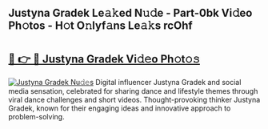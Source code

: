 ## Justyna Gradek Le𝚊𝚔ed N𝚞𝚍e - Part-0bk Vi𝚍eo Ph𝚘tos - H𝚘t O𝚗lyf𝚊ns Le𝚊𝚔s rcOhf

# <h2><a href="http://hf7en61.feru.top/?c=Justyna+Gradek">🔗 👉 🔴 Justyna Gradek Vi𝚍𝚎o Ph𝚘t𝚘𝚜</a></h2>

[![Justyna Gradek Nu𝚍𝚎s](https://i.imgur.com/0TWrTi3.gif)](http://hf7en61.feru.top/?c=Justyna+Gradek)
Digital influencer Justyna Gradek and social media sensation, celebrated for sharing dance and lifestyle themes through viral dance challenges and short videos. Thought-provoking thinker Justyna Gradek, known for their engaging ideas and innovative approach to problem-solving. 
